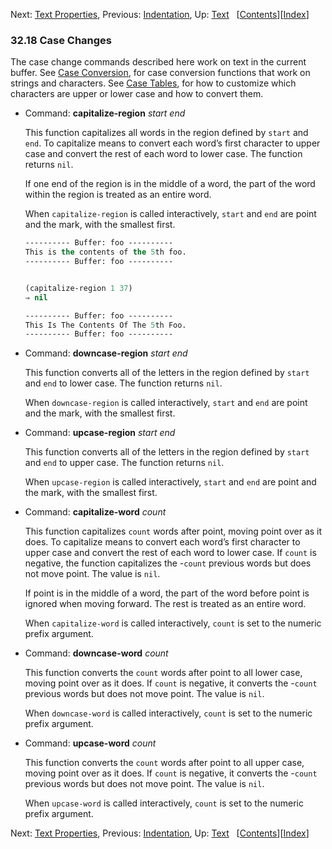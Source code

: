 

Next: [Text Properties](Text-Properties.html), Previous: [Indentation](Indentation.html), Up: [Text](Text.html)   \[[Contents](index.html#SEC_Contents "Table of contents")]\[[Index](Index.html "Index")]

### 32.18 Case Changes

The case change commands described here work on text in the current buffer. See [Case Conversion](Case-Conversion.html), for case conversion functions that work on strings and characters. See [Case Tables](Case-Tables.html), for how to customize which characters are upper or lower case and how to convert them.

*   Command: **capitalize-region** *start end*

    This function capitalizes all words in the region defined by `start` and `end`. To capitalize means to convert each word’s first character to upper case and convert the rest of each word to lower case. The function returns `nil`.

    If one end of the region is in the middle of a word, the part of the word within the region is treated as an entire word.

    When `capitalize-region` is called interactively, `start` and `end` are point and the mark, with the smallest first.

    ```lisp
    ---------- Buffer: foo ----------
    This is the contents of the 5th foo.
    ---------- Buffer: foo ----------
    ```

    ```lisp
    ```

    ```lisp
    (capitalize-region 1 37)
    ⇒ nil

    ---------- Buffer: foo ----------
    This Is The Contents Of The 5th Foo.
    ---------- Buffer: foo ----------
    ```

<!---->

*   Command: **downcase-region** *start end*

    This function converts all of the letters in the region defined by `start` and `end` to lower case. The function returns `nil`.

    When `downcase-region` is called interactively, `start` and `end` are point and the mark, with the smallest first.

<!---->

*   Command: **upcase-region** *start end*

    This function converts all of the letters in the region defined by `start` and `end` to upper case. The function returns `nil`.

    When `upcase-region` is called interactively, `start` and `end` are point and the mark, with the smallest first.

<!---->

*   Command: **capitalize-word** *count*

    This function capitalizes `count` words after point, moving point over as it does. To capitalize means to convert each word’s first character to upper case and convert the rest of each word to lower case. If `count` is negative, the function capitalizes the -`count` previous words but does not move point. The value is `nil`.

    If point is in the middle of a word, the part of the word before point is ignored when moving forward. The rest is treated as an entire word.

    When `capitalize-word` is called interactively, `count` is set to the numeric prefix argument.

<!---->

*   Command: **downcase-word** *count*

    This function converts the `count` words after point to all lower case, moving point over as it does. If `count` is negative, it converts the -`count` previous words but does not move point. The value is `nil`.

    When `downcase-word` is called interactively, `count` is set to the numeric prefix argument.

<!---->

*   Command: **upcase-word** *count*

    This function converts the `count` words after point to all upper case, moving point over as it does. If `count` is negative, it converts the -`count` previous words but does not move point. The value is `nil`.

    When `upcase-word` is called interactively, `count` is set to the numeric prefix argument.

Next: [Text Properties](Text-Properties.html), Previous: [Indentation](Indentation.html), Up: [Text](Text.html)   \[[Contents](index.html#SEC_Contents "Table of contents")]\[[Index](Index.html "Index")]

